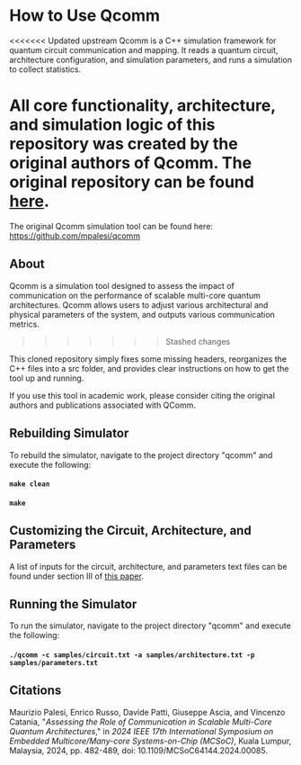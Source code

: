 # How to Use Qcomm
<<<<<<< Updated upstream
Qcomm is a C++ simulation framework for quantum circuit communication and mapping. It reads a quantum circuit, architecture configuration, and simulation parameters, and runs a simulation to collect statistics.

All core functionality, architecture, and simulation logic of this repository was created by the original authors of Qcomm. The original repository can be found [here](https://github.com/mpalesi/qcomm).
=======
The original Qcomm simulation tool can be found here: https://github.com/mpalesi/qcomm

## About
Qcomm is a simulation tool designed to assess the impact
of communication on the performance of scalable multi-core
quantum architectures. Qcomm allows users to adjust various
architectural and physical parameters of the system, and outputs
various communication metrics.
>>>>>>> Stashed changes

This cloned repository simply fixes some missing headers, reorganizes the C++ files into a src folder, and provides clear instructions on how to get the tool up and running.

If you use this tool in academic work, please consider citing the original authors and publications associated with QComm.

## Rebuilding Simulator
To rebuild the simulator, navigate to the project directory "qcomm" and execute the following:
#### `make clean`
#### `make`

## Customizing the Circuit, Architecture, and Parameters
A list of inputs for the circuit, architecture, and parameters text files can be found under section III of [this paper](https://arxiv.org/pdf/2405.16275).

## Running the Simulator
To run the simulator, navigate to the project directory "qcomm" and execute the following:
#### `./qcomm -c samples/circuit.txt -a samples/architecture.txt -p samples/parameters.txt`

## Citations
Maurizio Palesi, Enrico Russo, Davide Patti, Giuseppe Ascia, and Vincenzo Catania, "_Assessing the Role of Communication in Scalable Multi-Core Quantum Architectures_," in _2024 IEEE 17th International Symposium on Embedded Multicore/Many-core Systems-on-Chip (MCSoC)_, Kuala Lumpur, Malaysia, 2024, pp. 482-489, doi: 10.1109/MCSoC64144.2024.00085.
